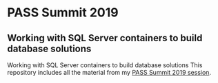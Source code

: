 # PASS Summit 2019
## Working with SQL Server containers to build database solutions
Working with SQL Server containers to build database solutions
This repository includes all the material from my [PASS Summit 2019 session](https://www.pass.org/summit/2019/Learn/SessionDetails.aspx?name=working-with-sql-server-containers-to-build-database-solutions&sid=92481).

